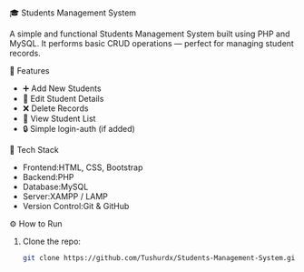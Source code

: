  🎓 Students Management System

A simple and functional Students Management System built using PHP and MySQL. It performs basic CRUD operations — perfect for managing student records.

🚀 Features

- ➕ Add New Students
- 📝 Edit Student Details
- ❌ Delete Records
- 📄 View Student List
- 🔒 Simple login-auth (if added)

🧰 Tech Stack

- Frontend:HTML, CSS, Bootstrap
- Backend:PHP
- Database:MySQL
- Server:XAMPP / LAMP
- Version Control:Git & GitHub

⚙️ How to Run

1. Clone the repo:
   ```bash
   git clone https://github.com/Tushurdx/Students-Management-System.git# Students-Management-System
